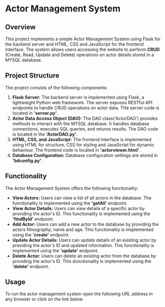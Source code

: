 
# **Actor Management System**

## **Overview**
This project implements a simple Actor Management System using Flask for the backend server and HTML, CSS and JavaScript for the frontend interface. The system allows users accessing the website to perform **CRUD** (Create, Read, Update and Delete) operations on actor details stored in a MYSQL database. 

## **Project Structure**
The project consists of the following components:

1. **Flask Server:** The backend server is implemented using Flask, a lightweight Python web framework. The server exposes RESTful API endpoints to handle CRUD operations on actor data. THe server code is located in **'server.py'**.
2. **Actor Data Access Object (DAO):** The DAO class('ActorDAO') provides methods to interact with the MYSQL database. It handles database connections, executes SQL queries, and returns results. The DAO code is located in the **'ActorDAO.py'**.
3. **HTML, CSS, and JavaScript:** The frontend interface is implemented using HTML for structure, CSS for styling and JavaScript for dynamic behaviour. The frontend code is located in **'actorviewer.html'**.
4. **Database Configuration:** Database configuration settings are stored in **'bdconfig.py'**.

## **Functionality**
The Actor Management System offers the following functionality:

- **View Actors:** Users can view a list of all actors in the database. The functionality is implemented using the **'getAll'** endpoint.
- **View Actor Details:** Users can view details of a specific actor by providing the actor's ID. This functionality is implemented using the **'findById'** endpoint.
- **Add Actor:** Users can add a new actor to the database by providing the actors filmography, name and age. This functionality is imiplemented using the **'create'** endpoint.
- **Update Actor Details:** Users can update details of an existing actor by providing the actor's ID and updated information. This functionality is implemented using the **'update'** endpoint.
- **Delete Actor:** Users can delete an existing actor from the database by providing the actor's ID. This dunctionality is implemented using the **'delete'** endpoint.

## **Usage**
To run the actor management system open the following URL address in any browser or click on the link below.

[### **_Actor Management System_**]: https://DanielMcDonagh.eu.pythonanywhere.com

